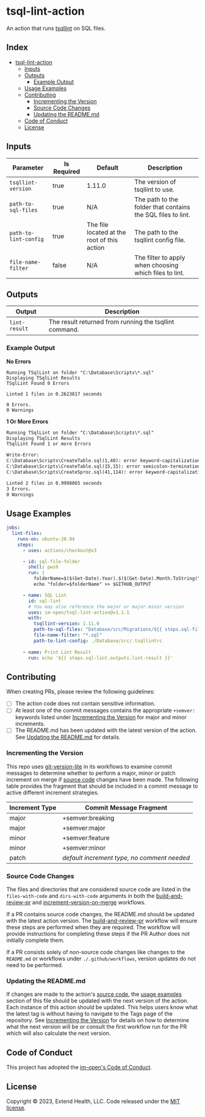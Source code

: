 # tsql-lint-action

An action that runs [tsqllint](https://github.com/tsqllint/tsqllint) on SQL files.

## Index <!-- omit in toc -->

- [tsql-lint-action](#tsql-lint-action)
  - [Inputs](#inputs)
  - [Outputs](#outputs)
    - [Example Output](#example-output)
  - [Usage Examples](#usage-examples)
  - [Contributing](#contributing)
    - [Incrementing the Version](#incrementing-the-version)
    - [Source Code Changes](#source-code-changes)
    - [Updating the README.md](#updating-the-readmemd)
  - [Code of Conduct](#code-of-conduct)
  - [License](#license)

## Inputs

| Parameter             | Is Required | Default                                     | Description                                                 |
|-----------------------|-------------|---------------------------------------------|-------------------------------------------------------------|
| `tsqllint-version`    | true        | 1.11.0                                      | The version of tsqllint to use.                             |
| `path-to-sql-files`   | true        | N/A                                         | The path to the folder that contains the SQL files to lint. |
| `path-to-lint-config` | true        | The file located at the root of this action | The path to the tsqllint config file.                       |
| `file-name-filter`    | false       | N/A                                         | The filter to apply when choosing which files to lint.      |

## Outputs

| Output        | Description                                            |
|---------------|--------------------------------------------------------|
| `lint-result` | The result returned from running the tsqllint command. |

### Example Output

**No Errors**

```
Running TSqlLint on folder "C:\Database\Scripts\*.sql"
Displaying TSqlLint Results
TSqlLint Found 0 Errors

Linted 1 files in 0.2623817 seconds

0 Errors.
0 Warnings
```

**1 Or More Errors**

```txt
Running TSqlLint on folder "C:\Database\Scripts\*.sql"
Displaying TSqlLint Results
TSqlLint Found 1 or more Errors

Write-Error:
C:\Database\Scripts\CreateTable.sql(1,40): error keyword-capitalization : Expected TSQL Keyword to be capitalized.
C:\Database\Scripts\CreateTable.sql(15,15): error semicolon-termination : Statement not terminated with semicolon.
C:\Database\Scripts\CreateSproc.sql(41,114): error keyword-capitalization : Expected TSQL Keyword to be capitalized.

Linted 2 files in 0.9998865 seconds
3 Errors.
0 Warnings
```

## Usage Examples

```yml
jobs:
  lint-files:
    runs-on: ubuntu-20.04
    steps:
      - uses: actions/checkout@v3

      - id: sql-file-folder
        shell: pwsh
        run: |
          folderName=$($(Get-Date).Year).$($(Get-Date).Month.ToString("00"))
          echo "folder=$folderName" >> $GITHUB_OUTPUT

      - name: SQL Lint
        id: sql-lint
        # You may also reference the major or major.minor version
        uses: im-open/tsql-lint-action@v1.1.1
        with:
          tsqllint-version: 1.11.0
          path-to-sql-files: "Database/src/Migrations/${{ steps.sql-file-folder.outputs.folder }}"
          file-name-filter: "*.sql"
          path-to-lint-config: ./Database/src/.tsqllintrc
      
      - name: Print Lint Result
        run: echo '${{ steps.sql-lint.outputs.lint-result }}'
```

## Contributing

When creating PRs, please review the following guidelines:

- [ ] The action code does not contain sensitive information.
- [ ] At least one of the commit messages contains the appropriate `+semver:` keywords listed under [Incrementing the Version] for major and minor increments.
- [ ] The README.md has been updated with the latest version of the action.  See [Updating the README.md] for details.

### Incrementing the Version

This repo uses [git-version-lite] in its workflows to examine commit messages to determine whether to perform a major, minor or patch increment on merge if [source code] changes have been made.  The following table provides the fragment that should be included in a commit message to active different increment strategies.

| Increment Type | Commit Message Fragment                     |
|----------------|---------------------------------------------|
| major          | +semver:breaking                            |
| major          | +semver:major                               |
| minor          | +semver:feature                             |
| minor          | +semver:minor                               |
| patch          | *default increment type, no comment needed* |

### Source Code Changes

The files and directories that are considered source code are listed in the `files-with-code` and `dirs-with-code` arguments in both the [build-and-review-pr] and [increment-version-on-merge] workflows.  

If a PR contains source code changes, the README.md should be updated with the latest action version.  The [build-and-review-pr] workflow will ensure these steps are performed when they are required.  The workflow will provide instructions for completing these steps if the PR Author does not initially complete them.

If a PR consists solely of non-source code changes like changes to the `README.md` or workflows under `./.github/workflows`, version updates do not need to be performed.

### Updating the README.md

If changes are made to the action's [source code], the [usage examples] section of this file should be updated with the next version of the action.  Each instance of this action should be updated.  This helps users know what the latest tag is without having to navigate to the Tags page of the repository.  See [Incrementing the Version] for details on how to determine what the next version will be or consult the first workflow run for the PR which will also calculate the next version.

## Code of Conduct

This project has adopted the [im-open's Code of Conduct](https://github.com/im-open/.github/blob/main/CODE_OF_CONDUCT.md).

## License

Copyright &copy; 2023, Extend Health, LLC. Code released under the [MIT license](LICENSE).

<!-- Links -->
[Incrementing the Version]: #incrementing-the-version
[Updating the README.md]: #updating-the-readmemd
[source code]: #source-code-changes
[usage examples]: #usage-examples
[build-and-review-pr]: ./.github/workflows/build-and-review-pr.yml
[increment-version-on-merge]: ./.github/workflows/increment-version-on-merge.yml
[git-version-lite]: https://github.com/im-open/git-version-lite
